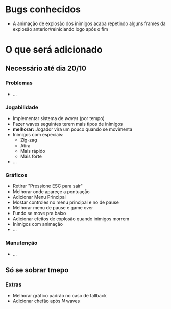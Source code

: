 # Bugs conhecidos
- A animação de explosão dos inimigos acaba repetindo alguns frames da explosão anterior/reiniciando logo após o fim

# O que será adicionado

## Necessário até dia 20/10

### Problemas
- ...

### Jogabilidade
- Implementar sistema de *waves* (por tempo)
- Fazer waves seguintes terem mais tipos de inimigos
- **melhorar:** Jogador vira um pouco quando se movimenta
- Inimigos com especiais:
	- Zig-zag
	- Atira
	- Mais rápido
	- Mais forte
- ...

### Gráficos
- Retirar "Pressione ESC para sair"
- Melhorar onde apareçe a pontuação
- Adicionar Menu Principal
- Mostar controles no menu principal e no de pause
- Melhorar menu de pause e game over
- Fundo se move pra baixo
- Adicionar efeitos de explosão quando inimigos morrem
- Inimigos com animação
- ...

### Manutenção
- ...

## Só se sobrar tmepo

### Extras
- Melhorar gráfico padrão no caso de fallback
- Adicionar chefão após *N* waves
